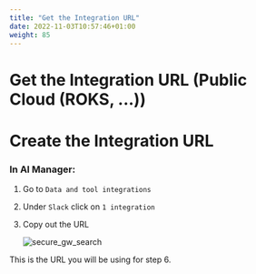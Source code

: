 ```yaml
---
title: "Get the Integration URL"
date: 2022-11-03T10:57:46+01:00
weight: 85
---
```


# Get the Integration URL (Public Cloud (ROKS, ...))


# Create the Integration URL

### In AI Manager:

1. Go to `Data and tool integrations`
2. Under `Slack` click on `1 integration`
3. Copy out the URL

	![secure_gw_search](/cp4waiops-training/pics/slack/slack004.png)

This is the URL you will be using for step 6.
















